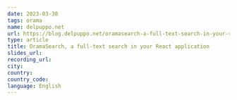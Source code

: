 ```yaml
---
date: 2023-03-30
tags: orama
name: delpuppo.net
url: https://blog.delpuppo.net/oramasearch-a-full-text-search-in-your-react-application
type: article
title: OramaSearch, a full-text search in your React application
slides_url:
recording_url:
city:
country:
country_code:
language: English
---
```

